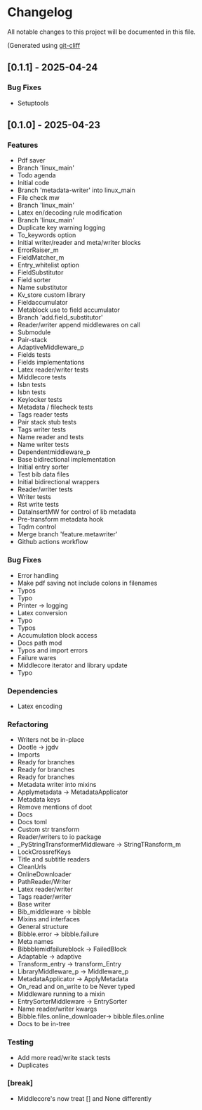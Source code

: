# Changelog

All notable changes to this project will be documented in this file.

(Generated using [git-cliff](https://git-cliff.org/)

## [0.1.1] - 2025-04-24

### Bug Fixes

- Setuptools

## [0.1.0] - 2025-04-23

### Features

- Pdf saver
- Branch 'linux_main'
- Todo agenda
- Initial code
- Branch 'metadata-writer' into linux_main
- File check mw
- Branch 'linux_main'
- Latex en/decoding rule modification
- Branch 'linux_main'
- Duplicate key warning logging
- To_keywords option
- Initial writer/reader and meta/writer blocks
- ErrorRaiser_m
- FieldMatcher_m
- Entry_whitelist option
- FieldSubstitutor
- Field sorter
- Name substitutor
- Kv_store custom library
- Fieldaccumulator
- Metablock use to field accumulator
- Branch 'add.field_substitutor'
- Reader/writer append middlewares on call
- Submodule
- Pair-stack
- AdaptiveMiddleware_p
- Fields tests
- Fields implementations
- Latex reader/writer tests
- Middlecore tests
- Isbn tests
- Isbn tests
- Keylocker tests
- Metadata / filecheck tests
- Tags reader  tests
- Pair stack stub tests
- Tags writer tests
- Name reader and tests
- Name writer tests
- Dependentmiddleware_p
- Base bidirectional implementation
- Initial entry sorter
- Test bib data files
- Initial bidirectional wrappers
- Reader/writer tests
- Writer tests
- Rst write tests
- DataInsertMW for control of lib metadata
- Pre-transform metadata hook
- Tqdm control
- Merge branch 'feature.metawriter'
- Github actions workflow

### Bug Fixes

- Error handling
- Make pdf saving not include colons in filenames
- Typos
- Typo
- Printer -> logging
- Latex conversion
- Typo
- Typos
- Accumulation block access
- Docs path mod
- Typos and import errors
- Failure wares
- Middlecore iterator and library update
- Typo

### Dependencies

- Latex encoding

### Refactoring

- Writers not be in-place
- Dootle -> jgdv
- Imports
- Ready for branches
- Ready for branches
- Ready for branches
- Metadata writer into mixins
- Applymetadata -> MetadataApplicator
- Metadata keys
- Remove mentions of doot
- Docs
- Docs toml
- Custom str transform
- Reader/writers to io package
- _PyStringTransformerMiddleware -> StringTRansform_m
- LockCrossrefKeys
- Title and subtitle readers
- CleanUrls
- OnlineDownloader
- PathReader/Writer
- Latex reader/writer
- Tags reader/writer
- Base writer
- Bib_middleware -> bibble
- Mixins and interfaces
- General structure
- Bibble.error -> bibble.failure
- Meta names
- Bibbblemidfailureblock -> FailedBlock
- Adaptable -> adaptive
- Transform_entry -> transform_Entry
- LibraryMiddleware_p -> Middleware_p
- MetadataApplicator -> ApplyMetadata
- On_read and on_write to be Never typed
- Middleware running to a mixin
- EntrySorterMiddleware -> EntrySorter
- Name reader/writer kwargs
- Bibble.files.online_downloader-> bibble.files.online
- Docs to be in-tree

### Testing

- Add more read/write stack tests
- Duplicates

### [break]

- Middlecore's now treat [] and None differently

<!-- generated by git-cliff -->
